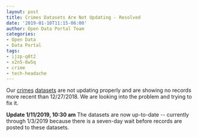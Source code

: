 ```yaml
---
layout: post
title: Crimes Datasets Are Not Updating - Resolved
date: '2019-01-10T11:15-06:00'
author: Open Data Portal Team
categories:
- Open Data
- Data Portal
tags:
- ijzp-q8t2
- x2n5-8w5q
- crime
- tech-headache
---
```

Our [crimes](https://data.cityofchicago.org/d/ijzp-q8t2) [datasets](https://data.cityofchicago.org/d/x2n5-8w5q) are not updating properly and are showing no records more recent than 12/27/2018. We are looking into the problem and trying to fix it.

**Update 1/11/2019, 10:30 am** The datasets are now up-to-date -- currently through 1/3/2019 because there is a seven-day wait before records are posted to these datasets.
